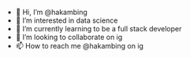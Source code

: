 - 👋 Hi, I’m @hakambing
- 👀 I’m interested in data science
- 🌱 I’m currently learning to be a full stack developer
- 💞️ I’m looking to collaborate on ig
- 📫 How to reach me @hakambing on ig

<!---
hakambing/hakambing is a ✨ special ✨ repository because its `README.md` (this file) appears on your GitHub profile.
You can click the Preview link to take a look at your changes.
--->
